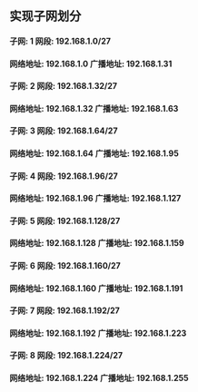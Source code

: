 ## 实现子网划分
#### 子网: 1 网段: 192.168.1.0/27
#### 网络地址: 192.168.1.0 广播地址: 192.168.1.31
#### 子网: 2 网段: 192.168.1.32/27
#### 网络地址: 192.168.1.32 广播地址: 192.168.1.63
#### 子网: 3 网段: 192.168.1.64/27
#### 网络地址: 192.168.1.64 广播地址: 192.168.1.95
#### 子网: 4 网段: 192.168.1.96/27
#### 网络地址: 192.168.1.96 广播地址: 192.168.1.127
#### 子网: 5 网段: 192.168.1.128/27
#### 网络地址: 192.168.1.128 广播地址: 192.168.1.159
#### 子网: 6 网段: 192.168.1.160/27
#### 网络地址: 192.168.1.160 广播地址: 192.168.1.191
#### 子网: 7 网段: 192.168.1.192/27
#### 网络地址: 192.168.1.192 广播地址: 192.168.1.223
#### 子网: 8 网段: 192.168.1.224/27
#### 网络地址: 192.168.1.224 广播地址: 192.168.1.255
